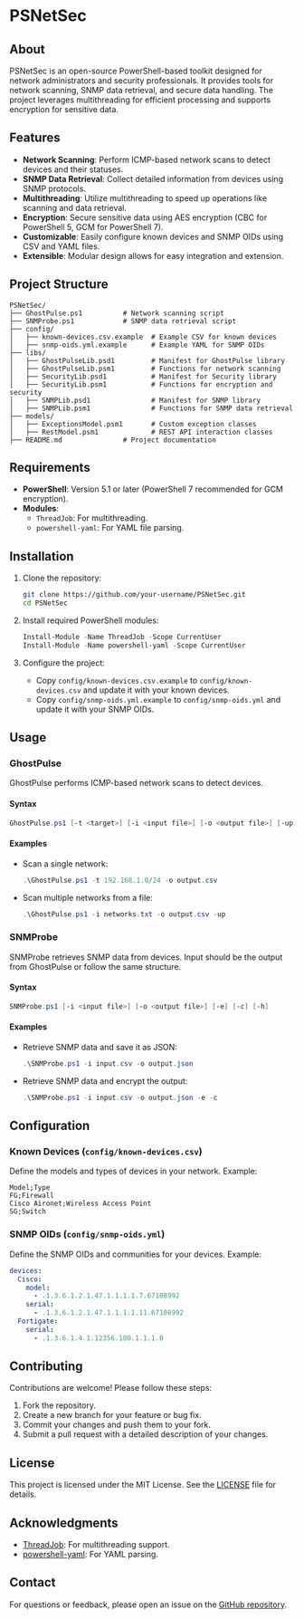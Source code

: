 # PSNetSec

## About

PSNetSec is an open-source PowerShell-based toolkit designed for network administrators and security professionals. It provides tools for network scanning, SNMP data retrieval, and secure data handling. The project leverages multithreading for efficient processing and supports encryption for sensitive data.

## Features

- **Network Scanning**: Perform ICMP-based network scans to detect devices and their statuses.
- **SNMP Data Retrieval**: Collect detailed information from devices using SNMP protocols.
- **Multithreading**: Utilize multithreading to speed up operations like scanning and data retrieval.
- **Encryption**: Secure sensitive data using AES encryption (CBC for PowerShell 5, GCM for PowerShell 7).
- **Customizable**: Easily configure known devices and SNMP OIDs using CSV and YAML files.
- **Extensible**: Modular design allows for easy integration and extension.

## Project Structure

```
PSNetSec/
├── GhostPulse.ps1          # Network scanning script
├── SNMProbe.ps1            # SNMP data retrieval script
├── config/
│   ├── known-devices.csv.example  # Example CSV for known devices
│   ├── snmp-oids.yml.example      # Example YAML for SNMP OIDs
├── libs/
│   ├── GhostPulseLib.psd1         # Manifest for GhostPulse library
│   ├── GhostPulseLib.psm1         # Functions for network scanning
│   ├── SecurityLib.psd1           # Manifest for Security library
│   ├── SecurityLib.psm1           # Functions for encryption and security
│   ├── SNMPLib.psd1               # Manifest for SNMP library
│   ├── SNMPLib.psm1               # Functions for SNMP data retrieval
├── models/
│   ├── ExceptionsModel.psm1       # Custom exception classes
│   ├── RestModel.psm1             # REST API interaction classes
├── README.md               # Project documentation
```

## Requirements

- **PowerShell**: Version 5.1 or later (PowerShell 7 recommended for GCM encryption).
- **Modules**:
  - `ThreadJob`: For multithreading.
  - `powershell-yaml`: For YAML file parsing.

## Installation

1. Clone the repository:
   ```bash
   git clone https://github.com/your-username/PSNetSec.git
   cd PSNetSec
   ```

2. Install required PowerShell modules:
   ```powershell
   Install-Module -Name ThreadJob -Scope CurrentUser
   Install-Module -Name powershell-yaml -Scope CurrentUser
   ```

3. Configure the project:
   - Copy `config/known-devices.csv.example` to `config/known-devices.csv` and update it with your known devices.
   - Copy `config/snmp-oids.yml.example` to `config/snmp-oids.yml` and update it with your SNMP OIDs.

## Usage

### GhostPulse

GhostPulse performs ICMP-based network scans to detect devices.

#### Syntax
```powershell
GhostPulse.ps1 [-t <target>] [-i <input file>] [-o <output file>] [-up] [-v] [-h]
```

#### Examples
- Scan a single network:
  ```powershell
  .\GhostPulse.ps1 -t 192.168.1.0/24 -o output.csv
  ```
- Scan multiple networks from a file:
  ```powershell
  .\GhostPulse.ps1 -i networks.txt -o output.csv -up
  ```

### SNMProbe

SNMProbe retrieves SNMP data from devices. Input should be the output from GhostPulse or follow the same structure.

#### Syntax
```powershell
SNMProbe.ps1 [-i <input file>] [-o <output file>] [-e] [-c] [-h]
```

#### Examples
- Retrieve SNMP data and save it as JSON:
  ```powershell
  .\SNMProbe.ps1 -i input.csv -o output.json
  ```
- Retrieve SNMP data and encrypt the output:
  ```powershell
  .\SNMProbe.ps1 -i input.csv -o output.json -e -c
  ```

## Configuration

### Known Devices (`config/known-devices.csv`)
Define the models and types of devices in your network. Example:
```csv
Model;Type
FG;Firewall
Cisco Aironet;Wireless Access Point
SG;Switch
```

### SNMP OIDs (`config/snmp-oids.yml`)
Define the SNMP OIDs and communities for your devices. Example:
```yaml
devices:
  Cisco:
    model:
      - .1.3.6.1.2.1.47.1.1.1.1.7.67108992
    serial:
      - .1.3.6.1.2.1.47.1.1.1.1.11.67108992
  Fortigate:
    serial:
      - .1.3.6.1.4.1.12356.100.1.1.1.0
```

## Contributing

Contributions are welcome! Please follow these steps:

1. Fork the repository.
2. Create a new branch for your feature or bug fix.
3. Commit your changes and push them to your fork.
4. Submit a pull request with a detailed description of your changes.

## License

This project is licensed under the MIT License. See the [LICENSE](LICENSE) file for details.

## Acknowledgments

- [ThreadJob](https://www.powershellgallery.com/packages/ThreadJob): For multithreading support.
- [powershell-yaml](https://www.powershellgallery.com/packages/powershell-yaml): For YAML parsing.

## Contact

For questions or feedback, please open an issue on the [GitHub repository](https://github.com/your-username/PSNetSec).